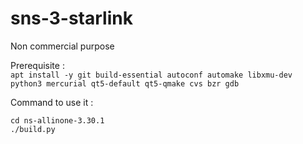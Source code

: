 # sns-3-starlink

Non commercial purpose

Prerequisite :<br>
```apt install -y git build-essential autoconf automake libxmu-dev python3 mercurial qt5-default qt5-qmake cvs bzr gdb```



Command to use it :<br>
```git clone https://github.com/FernandezBenjamin/sns-3-starlink.git
cd ns-allinone-3.30.1
./build.py
